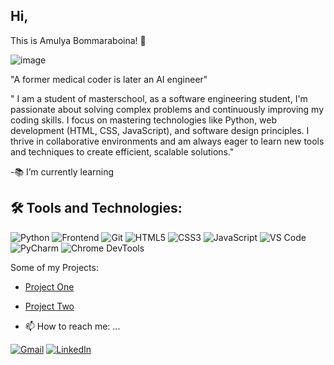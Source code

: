 ## Hi, 
This is Amulya Bommaraboina! 👋

![image](https://i.postimg.cc/y6PxhwMx/amulya.png)



"A former medical coder is later an AI engineer"

" I am a student of masterschool, as a software engineering student, I'm passionate about solving complex problems and continuously improving my coding skills. I focus on mastering technologies like Python, web development (HTML, CSS, JavaScript), and software design principles. I thrive in collaborative environments and am always eager to learn new tools and techniques to create efficient, scalable solutions."



-📚 I’m currently learning 

## 🛠️ Tools and Technologies:

![Python](https://img.shields.io/badge/Python-3776AB?style=flat&logo=python&logoColor=white)
![Frontend](https://img.shields.io/badge/Frontend-007ACC?style=flat&logo=html5&logoColor=white)
![Git](https://img.shields.io/badge/Git-F05032?style=flat&logo=git&logoColor=white)
![HTML5](https://img.shields.io/badge/HTML5-E34F26?style=flat&logo=html5&logoColor=white)
![CSS3](https://img.shields.io/badge/CSS3-1572B6?style=flat&logo=css3&logoColor=white)
![JavaScript](https://img.shields.io/badge/JavaScript-F7DF1E?style=flat&logo=javascript&logoColor=black)
![VS Code](https://img.shields.io/badge/VS%20Code-007ACC?style=flat&logo=visual-studio-code&logoColor=white)
![PyCharm](https://img.shields.io/badge/PyCharm-000000?style=flat&logo=pycharm&logoColor=white)
![Chrome DevTools](https://img.shields.io/badge/Chrome%20DevTools-4285F4?style=flat&logo=google-chrome&logoColor=white)

Some of my Projects:
- [Project One](https://github.com/Amulya-2304/Word_chain_game)
- [Project Two](https://github.com/Amulya-2304/recipes)


- 📫 How to reach me: ...
  
[![Gmail](https://img.shields.io/badge/Gmail-D14836?style=flat&logo=gmail&logoColor=white)](mailto:bommaraboinaamulya@gmail.com)
[![LinkedIn](https://img.shields.io/badge/LinkedIn-0077B5?style=flat&logo=linkedin&logoColor=white)](https://www.linkedin.com/in/linkedin.com/in/amulya-bommaraboina-622a1a224/)

<!-- 
**Amulya-2304/Amulya-2304** is a ✨ _special_ ✨ repository because its `README.md` (this file) appears on your GitHub profile.

Here are some ideas to get you started:

- 🔭 I’m currently working on ...
- 🌱 I’m currently learning 
- 👯 I’m looking to collaborate on ...
- 🤔 I’m looking for help with ...
- 💬 Ask me about ...

- 📫 How to reach me: ...
- 😄 Pronouns: ...
- ⚡ Fun fact: ...
-->

